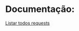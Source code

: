 # Documentação:

[Listar todos requests](https://n3rdy.gitbook.io/sistema-gerenciamento-da-biblioteca-api-tcc/)

